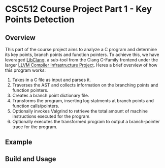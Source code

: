 # CSC512 Course Project Part 1 - Key Points Detection
## Overview
This part of the course project aims to analyze a C program and determine its key points, branch points and function pointers. To achieve this, we have leveraged [LibClang](https://clang.llvm.org/docs/LibClang.html), a sub-tool from the Clang C-Family frontend under the larger [LLVM Compiler Infrastructure Project](llvm.org). Heres a brief overview of how this program works:<br>
1. Takes in a C file as input and parses it.
2. Traverses the AST and collects information on the branching points and function pointers.
3. Creates a branch point dictionary file.
4. Transforms the program, inserting log statments at branch points and function calls/pointers.
5. Optionally invokes Valgrind to retrieve the total amount of machine instructions executed for the program.
6. Optionally executes the transformed program to output a branch-pointer trace for the program.
## Example

## Build and Usage
